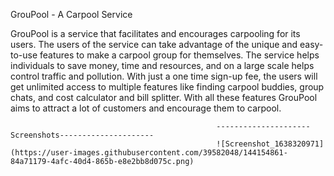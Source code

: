 GrouPool - A  Carpool Service

GrouPool is a service that facilitates and encourages carpooling for its users. The users of the service can take advantage of the unique and easy-to-use features to make a carpool group for themselves. The service helps individuals to save money, time and resources, and on a large scale helps control traffic and pollution. With just a one time sign-up fee, the users will get unlimited access to multiple features like finding carpool buddies, group chats, and cost calculator and bill splitter. With all these features GrouPool aims to attract a lot of customers and encourage them to carpool.

                                                  ---------------------Screenshots---------------------
                                                  ![Screenshot_1638320971](https://user-images.githubusercontent.com/39582048/144154861-84a71179-4afc-40d4-865b-e8e2bb8d075c.png)
